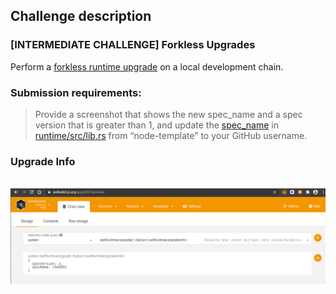 ## Challenge description
### [INTERMEDIATE CHALLENGE] Forkless Upgrades
Perform a <a href="https://substrate.dev/docs/en/tutorials/upgrade-a-chain/">forkless runtime upgrade</a> on a local development chain.
### Submission requirements:
 > Provide a screenshot that shows the new spec_name and a spec version that is greater than 1, and update the <a href="https://substrate.dev/rustdocs/v2.0.0/sc_cli/struct.RuntimeVersion.html#structfield.spec_name">spec_name</a> in <a href="https://github.com/substrate-developer-hub/substrate-node-template/blob/v2.0.0/runtime/src/lib.rs#L94">runtime/src/lib.rs</a> from “node-template” to your GitHub username.</a><br/>

### Upgrade Info
<br/>![upgraded_version_of_chain](upgraded_version_of_chain.png)
